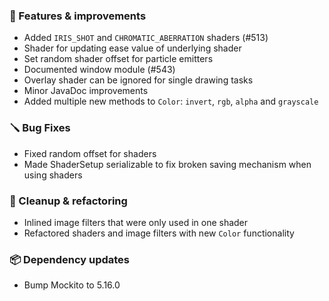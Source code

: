 ### 🚀 Features & improvements

- Added `IRIS_SHOT` and `CHROMATIC_ABERRATION` shaders (#513)
- Shader for updating ease value of underlying shader
- Set random shader offset for particle emitters
- Documented window module (#543)
- Overlay shader can be ignored for single drawing tasks
- Minor JavaDoc improvements
- Added multiple new methods to `Color`: `invert`, `rgb`, `alpha` and `grayscale`

### 🪛 Bug Fixes

- Fixed random offset for shaders
- Made ShaderSetup serializable to fix broken saving mechanism when using shaders

### 🧽 Cleanup & refactoring

- Inlined image filters that were only used in one shader
- Refactored shaders and image filters with new `Color` functionality

### 📦 Dependency updates

- Bump Mockito to 5.16.0